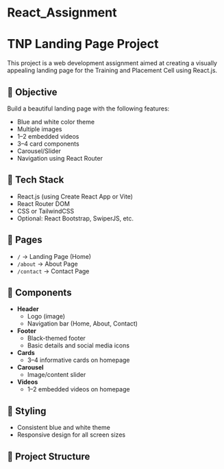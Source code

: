 # React_Assignment
# TNP Landing Page Project

This project is a web development assignment aimed at creating a visually appealing landing page for the Training and Placement Cell using React.js.

## 🎯 Objective

Build a beautiful landing page with the following features:
- Blue and white color theme
- Multiple images
- 1–2 embedded videos
- 3–4 card components
- Carousel/Slider
- Navigation using React Router

## 🚀 Tech Stack

- React.js (using Create React App or Vite)
- React Router DOM
- CSS or TailwindCSS
- Optional: React Bootstrap, SwiperJS, etc.

## 📄 Pages

- `/` → Landing Page (Home)
- `/about` → About Page
- `/contact` → Contact Page

## 🧩 Components

- **Header**
  - Logo (image)
  - Navigation bar (Home, About, Contact)
- **Footer**
  - Black-themed footer
  - Basic details and social media icons
- **Cards**
  - 3–4 informative cards on homepage
- **Carousel**
  - Image/content slider
- **Videos**
  - 1–2 embedded videos on homepage

## 🎨 Styling

- Consistent blue and white theme
- Responsive design for all screen sizes

## 📁 Project Structure

